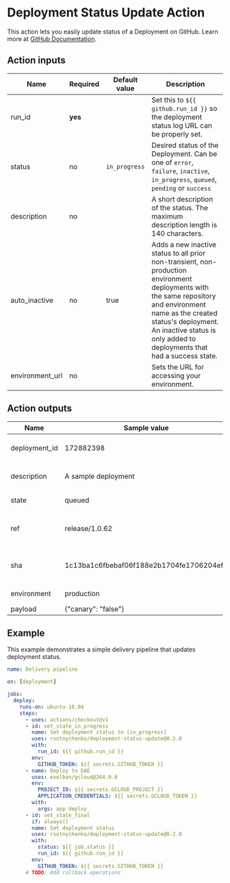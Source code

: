 # Deployment Status Update Action

This action lets you easily update status of a Deployment on GitHub. Learn more at [GitHub Documentation](https://developer.github.com/v3/repos/deployments/#create-a-deployment-status).

## Action inputs

| Name            | Required | Default value  | Description                                                                                                                                                                                                                                               |
|-----------------|----------|----------------|-----------------------------------------------------------------------------------------------------------------------------------------------------------------------------------------------------------------------------------------------------------|
| run_id          | **yes**  |                | Set this to `${{ github.run_id }}` so the deployment status log URL can be properly set.                                                                                                                                                                  |
| status          | no       | `in_progress`  | Desired status of the Deployment. Can be one of `error`, `failure`, `inactive`, `in_progress`, `queued`, `pending` or `success`                                                                                                                           |
| description     | no       | <empty string> | A short description of the status. The maximum description length is 140 characters.                                                                                                                                                                      |
| auto_inactive   | no       | true           | Adds a new inactive status to all prior non-transient, non-production environment deployments with the same repository and environment name as the created status's deployment. An inactive status is only added to deployments that had a success state. |
| environment_url | no       | <empty string> | Sets the URL for accessing your environment.                                                                                                                                                                                                              |

## Action outputs

| Name          | Sample value                             | Description                              |
|---------------|------------------------------------------|------------------------------------------|
| deployment_id | 172882398                                | An ID of the deployment in GitHub        |
| description   | A sample deployment                      | Description of the deployment            |
| state         | queued                                   | Deployment state                         |
| ref           | release/1.0.62                           | Branch/tag name of the deployment source |
| sha           | 1c13ba1c6fbebaf06f188e2b1704fe1706204ef4 | Revision of the deployment source        |
| environment   | production                               | Environment name                         |
| payload       | {"canary": "false"}                      | Payload                                  |

## Example
This example demonstrates a simple delivery pipeline that updates deployment status.

```yml
name: Delivery pipeline

on: [deployment]

jobs:
  deploy:
    runs-on: ubuntu-18.04
    steps:
      - uses: actions/checkout@v1
      - id: set_state_in_progress
        name: Set deployment status to [in_progress]
        uses: rsotnychenko/deployment-status-update@0.2.0
        with:
          run_id: ${{ github.run_id }}
        env:
          GITHUB_TOKEN: ${{ secrets.GITHUB_TOKEN }}
      - name: Deploy to GAE
        uses: exelban/gcloud@264.0.0
        env:
          PROJECT_ID: ${{ secrets.GCLOUD_PROJECT }}
          APPLICATION_CREDENTIALS: ${{ secrets.GCLOUD_TOKEN }}
        with:
          args: app deploy
      - id: set_state_final
        if: always()
        name: Set deployment status
        uses: rsotnychenko/deployment-status-update@0.2.0
        with:
          status: ${{ job.status }}
          run_id: ${{ github.run_id }}
        env:
          GITHUB_TOKEN: ${{ secrets.GITHUB_TOKEN }}
      # TODO: Add rollback operations

```
